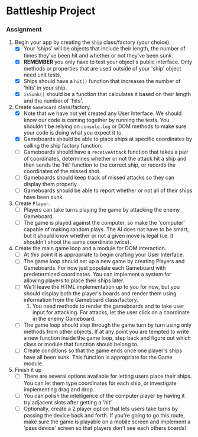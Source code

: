 # Battleship Project

### Assignment

1. Begin your app by creating the `Ship` class/factory (your choice).
   - [x] Your 'ships' will be objects that include their length, the number of times they've been hit and whether or not they've been sunk.
   - [x] **REMEMBER** you only have to test your object's public interface. Only methods or properties that are used outside of your 'ship' object need unit tests.
   - [x] Ships should have a `hit()` function that increases the number of 'hits' in your ship.
   - [x] `isSunk()` should be a function that calculates it based on their length and the number of 'hits'.
2. Create `Gameboard` class/factory.
   - [x] Note that we have not yet created any User Interface. We should know our code is coming together by running the tests. You shouldn't be relying on `console.log` or DOM methods to make sure your code is doing what you expect it to.
   - [x] Gameboards should be able to place ships at specific coordinates by calling the ship factory function.
   - [ ] Gameboards should have a `receiveAttack` function that takes a pair of coordinates, determines whether or not the attack hit a ship and then sends the 'hit' function to the correct ship, or records the coordinates of the missed shot.
   - [ ] Gameboards should keep track of missed attacks so they can display them properly.
   - [ ] Gameboards should be able to report whether or not all of their ships have been sunk.
3. Create `Player`.
   - [ ] Players can take turns playing the game by attacking the enemy Gameboard.
   - [ ] The game is played against the computer, so make the 'computer' capable of making random plays. The AI does not have to be smart, but it should know whether or not a given move is legal (i.e. it shouldn't shoot the same coordinate twice).
4. Create the main game loop and a module for DOM interaction.
   - [ ] At _this_ point it is appropriate to begin crafting your User Interface.
   - [ ] The game loop should set up a new game by creating Players and Gameboards. For now just populate each Gameboard with predetermined coordinates. You can implement a system for allowing players to place their ships later.
   - [ ] We'll leave the HTML implementation up to you for now, but you should display both the player's boards and render them using information from the Gameboard class/factory.
     1. You need methods to render the gameboards and to take user input for attacking. For attacks, let the user click on a coordinate in the enemy Gameboard.
   - [ ] The game loop should step through the game turn by turn using only methods from other objects. If at any point you are tempted to write a new function inside the game loop, step back and figure out which class or module that function should belong to.
   - [ ] Create conditions so that the game ends once one player's ships have all been sunk. This function is appropriate for the Game module.
5. Finish it up
   - [ ] There are several options available for letting users place their ships. You can let them type coordinates for each ship, or investigate implementing drag and drop.
   - [ ] You can polish the intelligence of the computer player by having it try adjacent slots after getting a 'hit'.
   - [ ] Optionally, create a 2 player option that lets users take turns by passing the device back and forth. If you're going to go this route, make sure the game is playable on a mobile screen and implement a 'pass device' screen so that players don't see each others boards!
